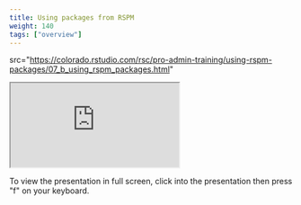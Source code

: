 ```yaml
---
title: Using packages from RSPM
weight: 140
tags: ["overview"]
---
```


src="https://colorado.rstudio.com/rsc/pro-admin-training/using-rspm-packages/07_b_using_rspm_packages.html"

<div class="resp-container">
  <iframe 
    src="https://colorado.rstudio.com/rsc/pro-admin-training/using-rspm-packages/07_b_using_rspm_packages.html" 
        class="resp-iframe" 
        gesture="media"  allow="encrypted-media" allowfullscreen>
  </iframe>
</div>


To view the presentation in full screen, click into the presentation then press "f" on your keyboard.


